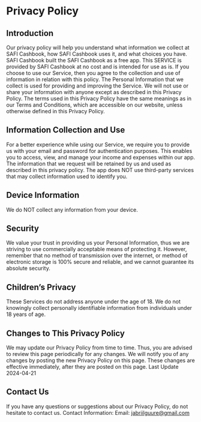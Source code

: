 <h1>Privacy Policy</h1>

<h2>Introduction</h2>

Our privacy policy will help you understand what information we collect at SAFI Cashbook, how SAFI Cashbook uses it, and what choices you have. SAFI Cashbook built the SAFI Cashbook as a free app. This SERVICE is provided by SAFI Cashbook at no cost and is intended for use as is. If you choose to use our Service, then you agree to the collection and use of information in relation with this policy. The Personal Information that we collect is used for providing and improving the Service. We will not use or share your information with anyone except as described in this Privacy Policy.
The terms used in this Privacy Policy have the same meanings as in our Terms and Conditions, which are accessible on our website, unless otherwise defined in this Privacy Policy.

<h2>Information Collection and Use</h2>

For a better experience while using our Service, we require you to provide us with your email and password for authentication purposes. This enables you to access, view, and manage your income and expenses within our app. The information that we request will be retained by us and used as described in this privacy policy.
The app does NOT use third-party services that may collect information used to identify you.

<h2>Device Information</h2>
We do NOT collect any information from your device.

<h2>Security</h2>

We value your trust in providing us your Personal Information, thus we are striving to use commercially acceptable means of protecting it. However, remember that no method of transmission over the internet, or method of electronic storage is 100% secure and reliable, and we cannot guarantee its absolute security.

<h2>Children’s Privacy</h2>


These Services do not address anyone under the age of 18. We do not knowingly collect personally identifiable information from individuals under 18 years of age.

<h2>Changes to This Privacy Policy</h2>

We may update our Privacy Policy from time to time. Thus, you are advised to review this page periodically for any changes. We will notify you of any changes by posting the new Privacy Policy on this page. These changes are effective immediately, after they are posted on this page.
Last Update 2024-04-21

<h2>Contact Us</h2>

If you have any questions or suggestions about our Privacy Policy, do not hesitate to contact us.
Contact Information:
Email: jabriilguure@gmail.com

